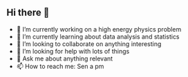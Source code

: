 ## Hi there 👋

- 🔭 I’m currently working on a high energy physics problem
- 🌱 I’m currently learning about data analysis and statistics
- 👯 I’m looking to collaborate on anything interesting
- 🤔 I’m looking for help with lots of things
- 💬 Ask me about anything relevant
- 📫 How to reach me: Sen a pm



<!--
**ResplendentHusky/ResplendentHusky** is a ✨ _special_ ✨ repository because its `README.md` (this file) appears on your GitHub profile.

Here are some ideas to get you started:


-->
